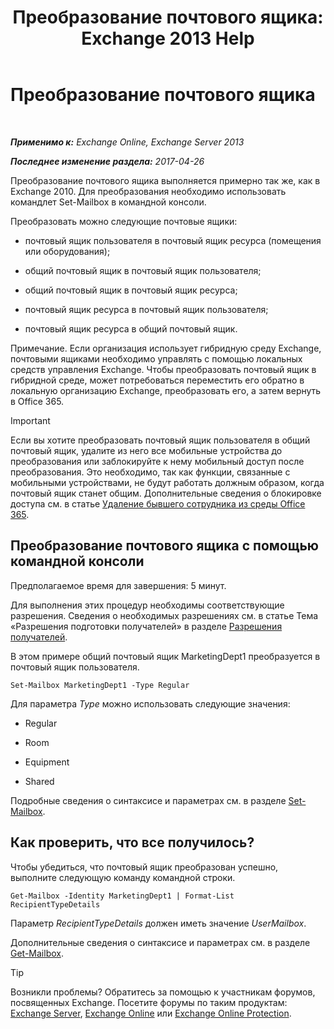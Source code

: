 ﻿---
title: 'Преобразование почтового ящика: Exchange 2013 Help'
TOCTitle: Преобразование почтового ящика
ms:assetid: dfed045e-a740-4a90-aff9-c58d53592f79
ms:mtpsurl: https://technet.microsoft.com/ru-ru/library/JJ710164(v=EXCHG.150)
ms:contentKeyID: 50489357
ms.date: 04/30/2018
mtps_version: v=EXCHG.150
ms.translationtype: HT
---

# Преобразование почтового ящика

 

_**Применимо к:** Exchange Online, Exchange Server 2013_

_**Последнее изменение раздела:** 2017-04-26_

Преобразование почтового ящика выполняется примерно так же, как в Exchange 2010. Для преобразования необходимо использовать командлет Set-Mailbox в командной консоли.

Преобразовать можно следующие почтовые ящики:

  - почтовый ящик пользователя в почтовый ящик ресурса (помещения или оборудования);

  - общий почтовый ящик в почтовый ящик пользователя;

  - общий почтовый ящик в почтовый ящик ресурса;

  - почтовый ящик ресурса в почтовый ящик пользователя;

  - почтовый ящик ресурса в общий почтовый ящик.

Примечание. Если организация использует гибридную среду Exchange, почтовыми ящиками необходимо управлять с помощью локальных средств управления Exchange. Чтобы преобразовать почтовый ящик в гибридной среде, может потребоваться переместить его обратно в локальную организацию Exchange, преобразовать его, а затем вернуть в Office 365.

> [!IMPORTANT]  
> Если вы хотите преобразовать почтовый ящик пользователя в общий почтовый ящик, удалите из него все мобильные устройства до преобразования или заблокируйте к нему мобильный доступ после преобразования. Это необходимо, так как функции, связанные с мобильными устройствами, не будут работать должным образом, когда почтовый ящик станет общим. Дополнительные сведения о блокировке доступа см. в статье <a href="https://go.microsoft.com/fwlink/p/?linkid=847873">Удаление бывшего сотрудника из среды Office 365</a>.


## Преобразование почтового ящика с помощью командной консоли

Предполагаемое время для завершения: 5 минут.

Для выполнения этих процедур необходимы соответствующие разрешения. Сведения о необходимых разрешениях см. в статье Тема «Разрешения подготовки получателей» в разделе [Разрешения получателей](recipients-permissions-exchange-2013-help.md).

В этом примере общий почтовый ящик MarketingDept1 преобразуется в почтовый ящик пользователя.

    Set-Mailbox MarketingDept1 -Type Regular

Для параметра *Type* можно использовать следующие значения:

  - Regular

  - Room

  - Equipment

  - Shared

Подробные сведения о синтаксисе и параметрах см. в разделе [Set-Mailbox](https://technet.microsoft.com/ru-ru/library/bb123981\(v=exchg.150\)).

## Как проверить, что все получилось?

Чтобы убедиться, что почтовый ящик преобразован успешно, выполните следующую команду командной строки.

    Get-Mailbox -Identity MarketingDept1 | Format-List RecipientTypeDetails

Параметр *RecipientTypeDetails* должен иметь значение *UserMailbox*.

Дополнительные сведения о синтаксисе и параметрах см. в разделе [Get-Mailbox](https://technet.microsoft.com/ru-ru/library/bb123685\(v=exchg.150\)).

> [!TIP]  
> Возникли проблемы? Обратитесь за помощью к участникам форумов, посвященных Exchange. Посетите форумы по таким продуктам: <a href="https://go.microsoft.com/fwlink/p/?linkid=60612">Exchange Server</a>, <a href="https://go.microsoft.com/fwlink/p/?linkid=267542">Exchange Online</a> или <a href="https://go.microsoft.com/fwlink/p/?linkid=285351">Exchange Online Protection</a>.

